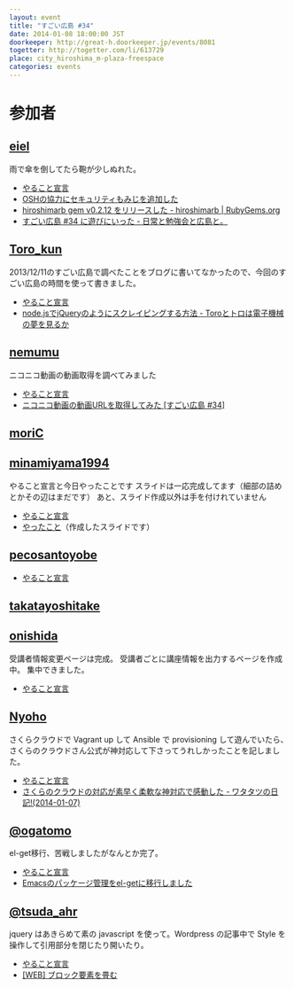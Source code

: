 ```yaml
---
layout: event
title: "すごい広島 #34"
date: 2014-01-08 18:00:00 JST
doorkeeper: http://great-h.doorkeeper.jp/events/8081
togetter: http://togetter.com/li/613729
place: city_hiroshima_m-plaza-freespace
categories: events
---
```


# 参加者


## [eiel](http://eiel.info/)

雨で傘を倒してたら鞄が少しぬれた。

* [やること宣言](https://github.com/great-h/great-h.github.io/issues/537)
* [OSHの協力にセキュリティもみじを追加した](https://github.com/osh-2014/osh-2014.github.com/pull/21)
* [hiroshimarb gem v0.2.12 をリリースした - hiroshimarb | RubyGems.org](http://rubygems.org/gems/hiroshimarb)
* [すごい広島 #34 に遊びにいった - 日常と勉強会と広島と。](http://eielh-life.tumblr.com/post/72666139525/34)


## [Toro_kun](https://twitter.com/Toro_kun)

2013/12/11のすごい広島で調べたことをブログに書いてなかったので、今回のすごい広島の時間を使って書きました。

* [やること宣言](https://github.com/great-h/great-h.github.io/issues/544)
* [node.jsでjQueryのようにスクレイピングする方法 - Toroとトロは電子機械の夢を見るか](http://106n.net/toro/blog/?p=1284)


## [nemumu](https://github.com/nemumu)

ニコニコ動画の動画取得を調べてみました

* [やること宣言](https://github.com/great-h/great-h.github.io/issues/534)
* [ニコニコ動画の動画URLを取得してみた [すごい広島 #34]](http://nemumu.hateblo.jp/entry/2014/01/09/040642)


## [moriC](https://github.com/moriC)


## [minamiyama1994](https://github.com/minamiyama1994)

やること宣言と今日やったことです
スライドは一応完成してます（細部の詰めとかその辺はまだです）
あと、スライド作成以外は手を付けれていません

* [やること宣言](https://github.com/great-h/great-h.github.io/issues/533)
* [やったこと](https://docs.google.com/presentation/d/1P9m31wuo2TJ3OvmWxSp6nA9_NvL7riSoIm59CcuNVMw/edit?usp=sharing)（作成したスライドです）


## [pecosantoyobe](http://twitter.com/pecosantoyobe)

* [やること宣言](https://github.com/great-h/great-h.github.io/issues/542)


## [takatayoshitake](http://twitter.com/takatayoshitake)


## [onishida](http://twitter.com/onishida)

受講者情報変更ページは完成。
受講者ごとに講座情報を出力するページを作成中。
集中できました。

* [やること宣言](https://github.com/great-h/great-h.github.io/issues/539)


## [Nyoho](http://nyoho.jp/)

さくらクラウドで Vagrant up して Ansible で provisioning して遊んでいたら、さくらのクラウドさん公式が神対応して下さってうれしかったことを記しました。

* [やること宣言](https://github.com/great-h/great-h.github.io/issues/532)
* [さくらのクラウドの対応が素早く柔軟な神対応で感動した - ワタタツの日記!(2014-01-07)](http://kita.dyndns.org/diary/?date=20140107#p01)


## [@ogatomo](https://twitter.com/ogatomo)

el-get移行、苦戦しましたがなんとか完了。

* [やること宣言](https://github.com/great-h/great-h.github.io/issues/530)
* [Emacsのパッケージ管理をel-getに移行しました](http://blog.ogatomo.com/blog/2014/01/08/migration-to-el-get/)


## [@tsuda_ahr](https://twitter.com/tsuda_ahr)

jquery はあきらめて素の javascript を使って。Wordpress の記事中で Style を操作して引用部分を閉じたり開いたり。

* [やること宣言](https://github.com/great-h/great-h.github.io/issues/540)
* [\[WEB\] ブロック要素を畳む](http://ooltcloud.expressweb.jp/201401/article_18013603.html)

